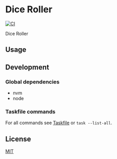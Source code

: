 # Dice Roller

[![CI](https://github.com/ovsds/dice-roller/workflows/Check%20PR/badge.svg)](https://github.com/ovsds/dice-roller/actions?query=workflow%3A%22%22Check+PR%22%22)

Dice Roller


## Usage

## Development

### Global dependencies

- nvm
- node

### Taskfile commands

For all commands see [Taskfile](Taskfile.yaml) or `task --list-all`.

## License

[MIT](LICENSE)
